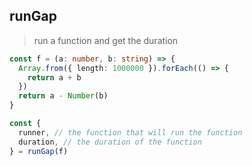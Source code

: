## runGap
> run a function and get the duration

```ts
const f = (a: number, b: string) => {
  Array.from({ length: 1000000 }).forEach(() => {
    return a + b
  })
  return a - Number(b)
}

const {
  runner, // the function that will run the function
  duration, // the duration of the function
} = runGap(f)

```